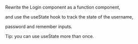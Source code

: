 Rewrite the Login component as a function component,

and use the useState hook to track the state of the username,

password and remember inputs.

Tip: you can use useState more than once.
